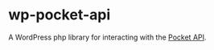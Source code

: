 # wp-pocket-api
A WordPress php library for interacting with the [Pocket API](https://getpocket.com/developer/docs/overview).
